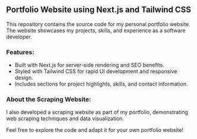 ## Portfolio Website using Next.js and Tailwind CSS

This repository contains the source code for my personal portfolio website. The website showcases my projects, skills, and experience as a software developer.

### Features:
- Built with Next.js for server-side rendering and SEO benefits.
- Styled with Tailwind CSS for rapid UI development and responsive design.
- Includes sections for project highlights, skills, and contact information.

### About the Scraping Website:
I also developed a scraping website as part of my portfolio, demonstrating web scraping techniques and data visualization.

Feel free to explore the code and adapt it for your own portfolio website!

